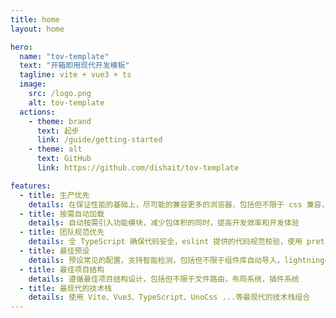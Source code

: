 ```yaml
---
title: home
layout: home

hero:
  name: "tov-template"
  text: "开箱即用现代开发模板"
  tagline: vite + vue3 + ts
  image:
    src: /logo.png
    alt: tov-template
  actions:
    - theme: brand
      text: 起步
      link: /guide/getting-started
    - theme: alt
      text: GitHub
      link: https://github.com/dishait/tov-template

features:
  - title: 生产优先
    details: 在保证性能的基础上，尽可能的兼容更多的浏览器，包括但不限于 css 兼容，esmModule 模块机制兼容
  - title: 按需自动加载
    details: 自动按需引入功能模块，减少包体积的同时，提高开发效率和开发体验
  - title: 团队规范优先
    details: 全 TypeScript 确保代码安全，eslint 提供的代码规范校验，使用 prettier 统一代码风格
  - title: 最佳预设
    details: 预设常见的配置，支持智能检测，包括但不限于组件库自动导入，lightningcss 支持，vite 配置层
  - title: 最佳项目结构
    details: 遵循最佳项目结构设计，包括但不限于文件路由，布局系统，插件系统
  - title: 最现代的技术栈
    details: 使用 Vite、Vue3、TypeScript、UnoCss ...等最现代的技术栈组合
---
```

